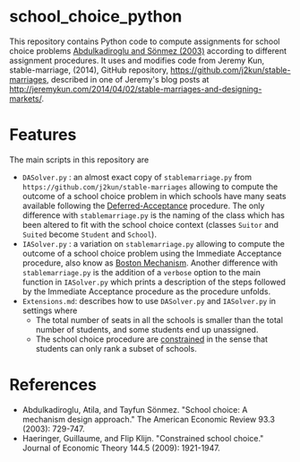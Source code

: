 # school_choice_python

This repository contains Python code to compute assignments for school choice problems [Abdulkadiroglu and Sönmez (2003)](https://scholar.google.com/scholar?cluster=8496416599183251074&hl=en&as_sdt=0,43&as_vis=1) according to different assignment procedures. It uses and modifies code from Jeremy Kun, stable-marriage, (2014), GitHub repository, https://github.com/j2kun/stable-marriages, described in one of Jeremy's blog posts at http://jeremykun.com/2014/04/02/stable-marriages-and-designing-markets/.

# Features

The main scripts in this repository are

* `DASolver.py` : an almost exact copy of `stablemarriage.py` from `https://github.com/j2kun/stable-marriages` allowing to compute the outcome of a school choice problem in which schools have many seats available following the [Deferred-Acceptance](http://www.nber.org/papers/w13225) procedure. The only difference with `stablemarriage.py` is the naming of the class which has been altered to fit with the school choice context (classes `Suitor` and `Suited` become `Student` and `School`).
* `IASolver.py` : a variation on `stablemarriage.py` allowing to compute the outcome of a school choice problem using the Immediate Acceptance procedure, also know as [Boston Mechanism](https://scholar.google.com/scholar?cluster=8496416599183251074&hl=en&as_sdt=0,43&as_vis=1). Another difference with `stablemarriage.py` is the addition of a `verbose` option to the main function in  `IASolver.py` which prints a description of the steps followed by the Immediate Acceptance procedure as the procedure unfolds.
* `Extensions.md`: describes how to use `DASolver.py` and `IASolver.py` in settings where
  * The total number of seats in all the schools is smaller than the total number of students, and some students end up unassigned.
  * The school choice procedure are [constrained](https://scholar.google.be/scholar?cluster=16748092764273030035&hl=en&as_sdt=0,43) in the sense that students can only rank a subset of schools.




# References

* Abdulkadiroglu, Atila, and Tayfun Sönmez. "School choice: A mechanism design approach." The American Economic Review 93.3 (2003): 729-747.
* Haeringer, Guillaume, and Flip Klijn. "Constrained school choice." Journal of Economic Theory 144.5 (2009): 1921-1947.
